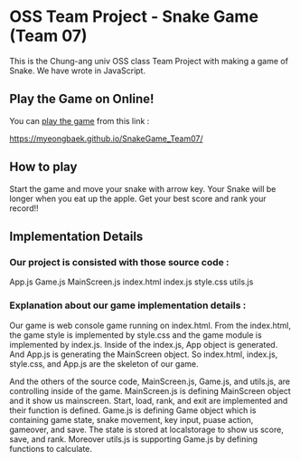 # OSS Team Project - Snake Game (Team 07)

This is the Chung-ang univ OSS class Team Project with making a game of Snake. We have wrote in JavaScript.

## Play the Game on Online!


You can [play the game](https://myeongbaek.github.io/SnakeGame_Team07/
) from this link :

https://myeongbaek.github.io/SnakeGame_Team07/


## How to play


Start the game and move your snake with arrow key.
Your Snake will be longer when you eat up the apple. Get your best score and rank your record!!
                                    
## Implementation Details

### Our project is consisted with those source code : 
App.js
Game.js
MainScreen.js
index.html 
index.js
style.css
utils.js

### Explanation about our game implementation details : 
Our game is web console game running on index.html. From the index.html, the game style is implemented by style.css and the game module is implemented by index.js. 
Inside of the index.js, App object is generated. And App.js is generating the MainScreen object. 
So index.html, index.js, style.css, and App.js are the skeleton of our game.

And the others of the source code, MainScreen.js, Game.js, and utils.js, are controlling inside of the game. 
MainScreen.js is defining MainScreen object and it show us mainscreen. Start, load, rank, and exit are implemented and their function is defined.
Game.js is defining Game object which is containing game state, snake movement, key input, puase action, gameover, and save. The state is stored at localstorage to show us score, save, and rank. Moreover utils.js is supporting Game.js by defining functions to calculate.


